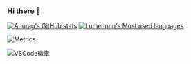 ### Hi there 👋

[![Anurag's GitHub stats](https://github-readme-stats.vercel.app/api?username=Lumennnn&show_icons=true)](https://github.com/anuraghazra/github-readme-stats) [![Lumennnn's Most used languages](https://github-readme-stats.vercel.app/api/top-langs?username=Lumennnn&layout=compact&hide_border=true&langs_count=10)](https://github.com/anuraghazra/github-readme-stats)

![Metrics](https://metrics.lecoq.io/Lumennnn?template=classic&config.timezone=Asia%2FShanghai)

![VSCode徽章](https://img.shields.io/badge/%E5%86%99%E4%BD%9C%E5%B7%A5%E5%85%B7-VS%20Code-blue)

